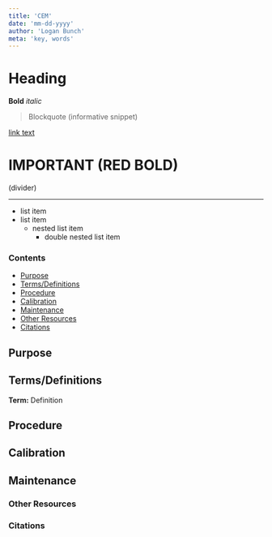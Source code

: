 ```yaml
---
title: 'CEM'
date: 'mm-dd-yyyy'
author: 'Logan Bunch'
meta: 'key, words'
---
```

# Heading
**Bold**
*italic*
>Blockquote (informative snippet)

[link text](link/path)
# **IMPORTANT (RED BOLD)**

(divider)
***

- list item
- list item
  - nested list item
    - double nested list item

### Contents
- [Purpose](#purpose)
- [Terms/Definitions](#termsdefinitions)
- [Procedure](#procedure)
- [Calibration](#calibration)
- [Maintenance](#maintenance)
- [Other Resources](#other-resources)
- [Citations](#citations)

## Purpose

## Terms/Definitions
**Term:** Definition

## Procedure

## Calibration

## Maintenance

### Other Resources

### Citations
